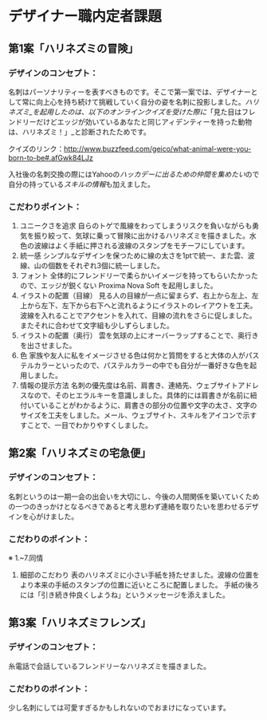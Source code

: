 # デザイナー職内定者課題

## 第1案「ハリネズミの冒険」

### デザインのコンセプト：
名刺はパーソナリティーを表すべきものです。そこで第一案では、デザイナーとして常に向上心を持ち続けて挑戦していく自分の姿を名刺に投影しました。_ハリネズミ_を起用したのは、以下のオンラインクイズを受けた際に_「見た目はフレンドリーだけどエッジが効いているあなたと同じアィデンティーを持った動物は、ハリネズミ！」_と診断されたためです。

クイズのリンク：http://www.buzzfeed.com/geico/what-animal-were-you-born-to-be#.afGwk84LJz

入社後の名刺交換の際にはYahooの*ハッカデーに出るための仲間を集めたい*ので自分の持っている*スキルの情報*も加えました。


### こだわりポイント：
1. ユニークさを追求
  自らのトゲで風線をわってしまうリスクを負いながらも勇気を振り絞って、気球に乗って冒険に出かけるハリネズミを描きました。水色の波線はよく手紙に押される波線のスタンプをモチーフにしています。
2. 統一感
  シンプルなデザインを保つために線の太さを1ptで統一、また雲、波線、山の個数をそれぞれ3個に統一しました。
3. フォント
  全体的にフレンドリーで柔らかいイメージを持ってもらいたかったので、エッジが鋭くない Proxima Nova Soft を起用しました。
4. イラストの配置（目線）
  見る人の目線が一点に留まらず、右上から左上、左上から左下、左下から右下へと流れるようにイラストのレイアウトを工夫。波線を入れることでアクセントを入れて、目線の流れをさらに促しました。またそれに合わせて文字組も少しずらしました。
5. イラストの配置（奥行）
  雲を気球の上にオーバーラップすることで、奥行きを出させました。
6. 色
  家族や友人に私をイメージさせる色は何かと質問をすると大体の人がパステルカラーといったので、パステルカラーの中でも自分が一番好きな色を起用しました。
7. 情報の提示方法
  名刺の優先度は名前、肩書き、連絡先、ウェブサイトアドレスなので、そのヒエラルキーを意識しました。具体的には肩書きが名前に紐付いていることがわかるように、肩書きの部分の位置や文字の太さ、文字のサイズを工夫をしました。メール、ウェブサイト、スキルをアイコンで示すすことで、一目でわかりやすくしました。

## 第2案「ハリネズミの宅急便」

### デザインのコンセプト：
名刺というのは一期一会の出会いを大切にし、今後の人間関係を築いていくための一つのきっかけとなるべきであると考え思わず連絡を取りたいを思わせるデザインを心がけました。

### こだわりのポイント：
※ 1.~7.同情
1. 細部のこだわり
  表のハリネズミに小さい手紙を持たせました。波線の位置をより本来の手紙のスタンプの位置に近いところに配置しました。
  手紙の後ろには「引き続き仲良くしようね」というメッセージを添えました。

## 第3案「ハリネズミフレンズ」
### デザインのコンセプト：
糸電話で会話しているフレンドリーなハリネズミを描きました。
### こだわりのポイント：
少し名刺にしては可愛すぎるかもしれないのでおまけになっています。